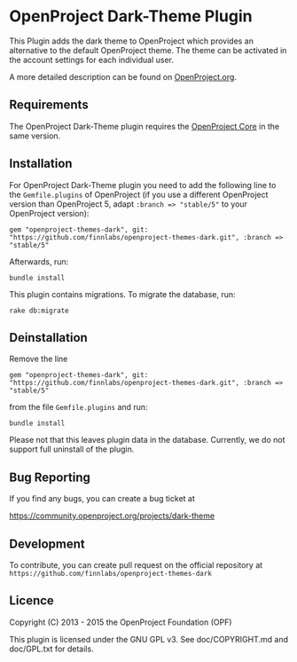 OpenProject Dark-Theme Plugin
=============================

This Plugin adds the dark theme to OpenProject which provides an alternative to the default OpenProject theme. The theme can be activated in the account settings for each individual user.

A more detailed description can be found on [OpenProject.org](https://community.openproject.org/projects/dark-theme).


Requirements
------------

The OpenProject Dark-Theme plugin requires the [OpenProject Core](https://github.com/opf/openproject/) in the same version.


Installation
------------

For OpenProject Dark-Theme plugin you need to add the following line to the `Gemfile.plugins` of OpenProject (if you use a different OpenProject version than OpenProject 5, adapt `:branch => "stable/5"` to your OpenProject version):

`gem "openproject-themes-dark", git: "https://github.com/finnlabs/openproject-themes-dark.git", :branch => "stable/5"`

Afterwards, run:

`bundle install`

This plugin contains migrations. To migrate the database, run:

`rake db:migrate`


Deinstallation
--------------

Remove the line

`gem "openproject-themes-dark", git: "https://github.com/finnlabs/openproject-themes-dark.git", :branch => "stable/5"`

from the file `Gemfile.plugins` and run:

`bundle install`

Please not that this leaves plugin data in the database. Currently, we do not support full uninstall of the plugin.


Bug Reporting
-------------

If you find any bugs, you can create a bug ticket at

https://community.openproject.org/projects/dark-theme


Development
-----------

To contribute, you can create pull request on the official repository at
`https://github.com/finnlabs/openproject-themes-dark`


Licence
-------

Copyright (C) 2013 - 2015 the OpenProject Foundation (OPF)

This plugin is licensed under the GNU GPL v3. See doc/COPYRIGHT.md and doc/GPL.txt for details.
